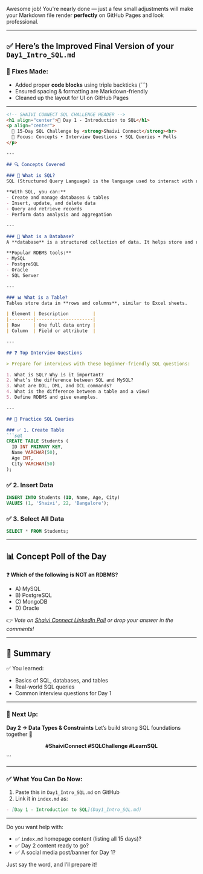 Awesome job! You're nearly done — just a few small adjustments will make your Markdown file render **perfectly** on GitHub Pages and look professional.

---

## ✅ Here’s the **Improved Final Version** of your `Day1_Intro_SQL.md`

### 🔧 Fixes Made:

* Added proper **code blocks** using triple backticks (\`\`\`)
* Ensured spacing & formatting are Markdown-friendly
* Cleaned up the layout for UI on GitHub Pages

---

````markdown
<!-- SHAIVI CONNECT SQL CHALLENGE HEADER -->
<h1 align="center">📅 Day 1 - Introduction to SQL</h1>
<p align="center">
  🚀 15-Day SQL Challenge by <strong>Shaivi Connect</strong><br>
  📘 Focus: Concepts • Interview Questions • SQL Queries • Polls
</p>

---

## 🔍 Concepts Covered

### 🧠 What is SQL?
SQL (Structured Query Language) is the language used to interact with relational databases.

**With SQL, you can:**
- Create and manage databases & tables  
- Insert, update, and delete data  
- Query and retrieve records  
- Perform data analysis and aggregation  

---

### 🧱 What is a Database?
A **database** is a structured collection of data. It helps store and retrieve information efficiently.

**Popular RDBMS tools:**
- MySQL  
- PostgreSQL  
- Oracle  
- SQL Server  

---

### 📊 What is a Table?
Tables store data in **rows and columns**, similar to Excel sheets.

| Element | Description         |
|---------|---------------------|
| Row     | One full data entry |
| Column  | Field or attribute  |

---

## ❓ Top Interview Questions

> Prepare for interviews with these beginner-friendly SQL questions:

1. What is SQL? Why is it important?  
2. What’s the difference between SQL and MySQL?  
3. What are DDL, DML, and DCL commands?  
4. What is the difference between a table and a view?  
5. Define RDBMS and give examples.  

---

## 🧪 Practice SQL Queries

### ✅ 1. Create Table
```sql
CREATE TABLE Students (
  ID INT PRIMARY KEY,
  Name VARCHAR(50),
  Age INT,
  City VARCHAR(50)
);
````

### ✅ 2. Insert Data

```sql
INSERT INTO Students (ID, Name, Age, City)
VALUES (1, 'Shaivi', 22, 'Bangalore');
```

### ✅ 3. Select All Data

```sql
SELECT * FROM Students;
```

---

## 📊 Concept Poll of the Day

**❓ Which of the following is NOT an RDBMS?**

* A) MySQL
* B) PostgreSQL
* C) MongoDB
* D) Oracle

👉 *Vote on [Shaivi Connect LinkedIn Poll](#) or drop your answer in the comments!*

---

## 📌 Summary

✅ You learned:

* Basics of SQL, databases, and tables
* Real-world SQL queries
* Common interview questions for Day 1

---

### 🔁 Next Up:

**Day 2 → Data Types & Constraints**
Let’s build strong SQL foundations together 💪

<p align="center"><strong>#ShaiviConnect #SQLChallenge #LearnSQL</strong></p>
```

---

### ✅ What You Can Do Now:

1. Paste this in `Day1_Intro_SQL.md` on GitHub
2. Link it in `index.md` as:

```markdown
- [Day 1 - Introduction to SQL](Day1_Intro_SQL.md)
```

---

Do you want help with:

* ✅ `index.md` homepage content (listing all 15 days)?
* ✅ Day 2 content ready to go?
* ✅ A social media post/banner for Day 1?

Just say the word, and I’ll prepare it!
